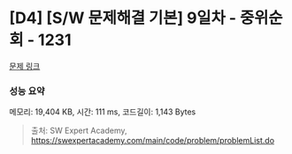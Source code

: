 # [D4] [S/W 문제해결 기본] 9일차 - 중위순회 - 1231 

[문제 링크](https://swexpertacademy.com/main/code/problem/problemDetail.do?contestProbId=AV140YnqAIECFAYD) 

### 성능 요약

메모리: 19,404 KB, 시간: 111 ms, 코드길이: 1,143 Bytes



> 출처: SW Expert Academy, https://swexpertacademy.com/main/code/problem/problemList.do